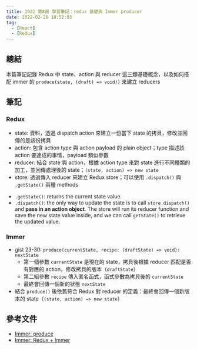 ```yaml
---
title: 2022 第8週 學習筆記：redux 基礎與 Immer producer
date: 2022-02-26 18:52:03
tag:
  - [React]
  - [Redux]
---
```


## 總結

本篇筆記記錄 Redux 中 state、action 與 reducer 這三類基礎概念，以及如何搭配 immer 的 `produce(state, (draft) => void))` 來建立 reducers

## 筆記

### Redux

- state: 資料，透過 dispatch action 來建立一份當下 state 的拷貝，修改並回傳的是該份拷貝
- action: 包含 action type 與 action payload 的 plain object；type 描述該 action 要達成的事情，payload 類似參數
- reducer: 結合 state 與 action，根據 action type 來對 state 進行不同種類的加工，並回傳處理後的 state；`(state, action) => new state`
- store: 透過傳入 reducer 來建立 Redux store；可以使用 `.dispatch()` 與 `.getState()` 兩種 methods

<script src="https://gist.github.com/tzynwang/de8f671f810964b7f70d68abd43f2d7e.js"></script>

- `.getState()`: returns the current state value.
- `.dispatch()`: the only way to update the state is to call `store.dispatch()` and **pass in an action object**. The store will run its reducer function and save the new state value inside, and we can call `getState()` to retrieve the updated value.

### Immer

- gist 23-30: `produce(currentState, recipe: (draftState) => void): nextState`
  - 第一個參數 `currentState` 是現在的 state，拷貝後根據 reducer 匹配是否有對應的 action，修改拷貝的版本（`draftState`）
  - 第二組參數 `recipe` 傳入匿名函式，函式參數為拷貝後的 `currentState`
  - 最終會回傳一個新的狀態 `nextState`
- 結合 `produce()` 後依舊符合 Redux 對 reducer 的定義：最終會回傳一個新版本的 state（`(state, action) => new state`）

## 參考文件

- [Immer: produce](https://immerjs.github.io/immer/produce/)
- [Immer: Redux + Immer](https://immerjs.github.io/immer/example-setstate#redux--immer)
